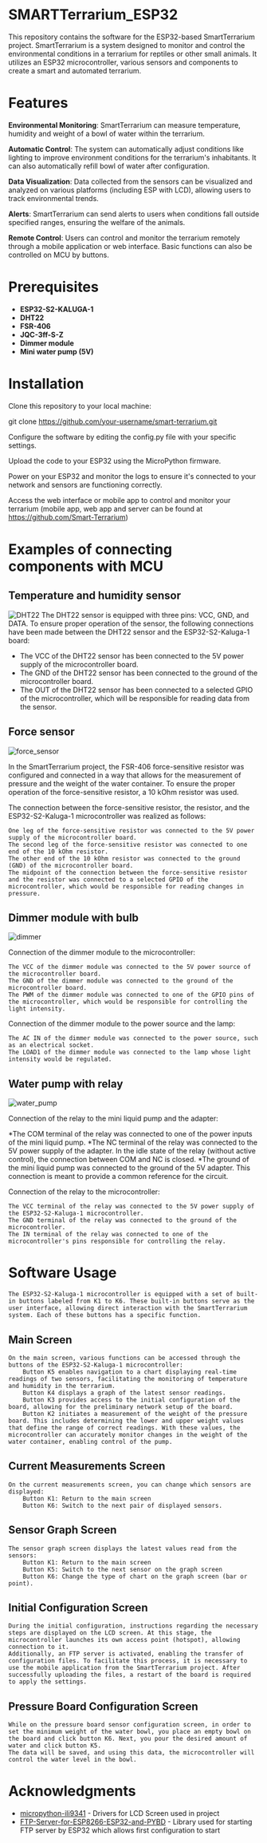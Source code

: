 # SMARTTerrarium_ESP32
This repository contains the software for the ESP32-based SmartTerrarium project. 
SmartTerrarium is a system designed to monitor and control the environmental conditions in a terrarium for reptiles or other small animals. 
It utilizes an ESP32 microcontroller, various sensors and components to create a smart and automated terrarium.

# Features

**Environmental Monitoring**: SmartTerrarium can measure temperature, humidity and weight of a bowl of water within the terrarium.

**Automatic Control**: The system can automatically adjust conditions like lighting to improve environment conditions for the terrarium's inhabitants. It can also automatically refill bowl of water after configuration.

**Data Visualization**: Data collected from the sensors can be visualized and analyzed on various platforms (including ESP with LCD), allowing users to track environmental trends.

**Alerts**: SmartTerrarium can send alerts to users when conditions fall outside specified ranges, ensuring the welfare of the animals.

**Remote Control**: Users can control and monitor the terrarium remotely through a mobile application or web interface. Basic functions can also be controlled on MCU by buttons.

# Prerequisites
- **ESP32-S2-KALUGA-1**
- **DHT22**
- **FSR-406**
- **JQC-3ff-S-Z**
- **Dimmer module**
- **Mini water pump (5V)**
  
# Installation
Clone this repository to your local machine:

git clone https://github.com/your-username/smart-terrarium.git

Configure the software by editing the config.py file with your specific settings.

Upload the code to your ESP32 using the MicroPython firmware.

Power on your ESP32 and monitor the logs to ensure it's connected to your network and sensors are functioning correctly.

Access the web interface or mobile app to control and monitor your terrarium (mobile app, web app and server can be found at https://github.com/Smart-Terrarium)

# Examples of connecting components with MCU
## Temperature and humidity sensor
![DHT22](https://github.com/Falron98/SMARTTerrarium_ESP32/assets/61655970/0fef7879-b333-4b9b-b028-c49d61431d3b)
The DHT22 sensor is equipped with three pins: VCC, GND, and DATA. 
To ensure proper operation of the sensor, the following connections have been made between the DHT22 sensor and the ESP32-S2-Kaluga-1 board:

* The VCC of the DHT22 sensor has been connected to the 5V power supply of the microcontroller board.
* The GND of the DHT22 sensor has been connected to the ground of the microcontroller board.
* The OUT of the DHT22 sensor has been connected to a selected GPIO of the microcontroller, which will be responsible for reading data from the sensor.

## Force sensor
![force_sensor](https://github.com/Falron98/SMARTTerrarium_ESP32/assets/61655970/91f3f638-8e5e-4571-9198-61b9b5a2bd04)

In the SmartTerrarium project, the FSR-406 force-sensitive resistor was configured and connected in a way that allows for the measurement of pressure and the weight of the water container. 
To ensure the proper operation of the force-sensitive resistor, a 10 kOhm resistor was used.

The connection between the force-sensitive resistor, the resistor, and the ESP32-S2-Kaluga-1 microcontroller was realized as follows:

    One leg of the force-sensitive resistor was connected to the 5V power supply of the microcontroller board.
    The second leg of the force-sensitive resistor was connected to one end of the 10 kOhm resistor.
    The other end of the 10 kOhm resistor was connected to the ground (GND) of the microcontroller board.
    The midpoint of the connection between the force-sensitive resistor and the resistor was connected to a selected GPIO of the microcontroller, which would be responsible for reading changes in pressure.

## Dimmer module with bulb
![dimmer](https://github.com/Falron98/SMARTTerrarium_ESP32/assets/61655970/c20fadee-63f2-4c04-b440-416122eb9607)

Connection of the dimmer module to the microcontroller:

    The VCC of the dimmer module was connected to the 5V power source of the microcontroller board.
    The GND of the dimmer module was connected to the ground of the microcontroller board.
    The PWM of the dimmer module was connected to one of the GPIO pins of the microcontroller, which would be responsible for controlling the light intensity.

Connection of the dimmer module to the power source and the lamp:

    The AC IN of the dimmer module was connected to the power source, such as an electrical socket.
    The LOAD1 of the dimmer module was connected to the lamp whose light intensity would be regulated.

## Water pump with relay
![water_pump](https://github.com/Falron98/SMARTTerrarium_ESP32/assets/61655970/21d97cca-fb66-43da-8141-d01b4e9fe74f)

Connection of the relay to the mini liquid pump and the adapter:

*The COM terminal of the relay was connected to one of the power inputs of the mini liquid pump.
*The NC terminal of the relay was connected to the 5V power supply of the adapter. In the idle state of the relay (without active control), the connection between COM and NC is closed.
*The ground of the mini liquid pump was connected to the ground of the 5V adapter. This connection is meant to provide a common reference for the circuit.

Connection of the relay to the microcontroller:

    The VCC terminal of the relay was connected to the 5V power supply of the ESP32-S2-Kaluga-1 microcontroller.
    The GND terminal of the relay was connected to the ground of the microcontroller.
    The IN terminal of the relay was connected to one of the microcontroller's pins responsible for controlling the relay.

# Software Usage
    The ESP32-S2-Kaluga-1 microcontroller is equipped with a set of built-in buttons labeled from K1 to K6. These built-in buttons serve as the user interface, allowing direct interaction with the SmartTerrarium system. Each of these buttons has a specific function.

## Main Screen
    On the main screen, various functions can be accessed through the buttons of the ESP32-S2-Kaluga-1 microcontroller:
        Button K5 enables navigation to a chart displaying real-time readings of two sensors, facilitating the monitoring of temperature and humidity in the terrarium.
        Button K4 displays a graph of the latest sensor readings.
        Button K3 provides access to the initial configuration of the board, allowing for the preliminary network setup of the board.
        Button K2 initiates a measurement of the weight of the pressure board. This includes determining the lower and upper weight values that define the range of correct readings. With these values, the microcontroller can accurately monitor changes in the weight of the water container, enabling control of the pump.

## Current Measurements Screen
    On the current measurements screen, you can change which sensors are displayed:
        Button K1: Return to the main screen
        Button K6: Switch to the next pair of displayed sensors.

## Sensor Graph Screen
    The sensor graph screen displays the latest values read from the sensors:
        Button K1: Return to the main screen
        Button K5: Switch to the next sensor on the graph screen
        Button K6: Change the type of chart on the graph screen (bar or point).

## Initial Configuration Screen
    During the initial configuration, instructions regarding the necessary steps are displayed on the LCD screen. At this stage, the microcontroller launches its own access point (hotspot), allowing connection to it.
    Additionally, an FTP server is activated, enabling the transfer of configuration files. To facilitate this process, it is necessary to use the mobile application from the SmartTerrarium project. After successfully uploading the files, a restart of the board is required to apply the settings.

## Pressure Board Configuration Screen
    While on the pressure board sensor configuration screen, in order to set the minimum weight of the water bowl, you place an empty bowl on the board and click button K6. Next, you pour the desired amount of water and click button K5. 
    The data will be saved, and using this data, the microcontroller will control the water level in the bowl.
    
# Acknowledgments
- [micropython-ili9341](https://github.com/rdagger/micropython-ili9341) - Drivers for LCD Screen used in project
- [FTP-Server-for-ESP8266-ESP32-and-PYBD](https://github.com/robert-hh/FTP-Server-for-ESP8266-ESP32-and-PYBD) - Library used for starting FTP server by ESP32 which allows first configuration to start
